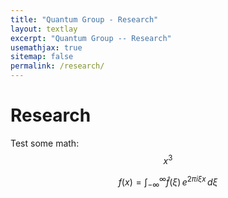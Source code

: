 ```yaml
---
title: "Quantum Group - Research"
layout: textlay
excerpt: "Quantum Group -- Research"
usemathjax: true
sitemap: false
permalink: /research/
---
```


# Research

Test some math: $$x^3$$

$$f(x) = \int_{-\infty}^\infty \hat f(\xi)\,e^{2 \pi i \xi x} \,d\xi$$
